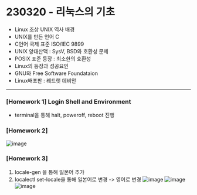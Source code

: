 # 230320 - 리눅스의 기초
- Linux 조상 UNIX 역사 배경
- UNIX를 만든 언어 C
- C언어 국제 표준 ISO/IEC 9899
- UNIX 양대산맥 : SysV, BSD와 호환성 문제
- POSIX 표준 등장 :  최소한의 호환성
- Linux의 등장과 성공요인
- GNU와 Free Software Foundataion 
- Linux배포판 : 레드햇 데비안

---
### [Homework 1] Login Shell and Environment
- terminal을 통해 halt, poweroff, reboot 진행
### [Homework 2]  
![image](https://user-images.githubusercontent.com/125112464/226371367-bb6516fc-a020-41fe-8945-9ae295e98de2.png)
### [Homework 3]
1. locale-gen 을 통해 일본어 추가
2. localectl set-locale을 통해 일본어로 변경 -> 영어로 변경
![image](https://user-images.githubusercontent.com/125112464/226381786-9f1c620c-f087-42c6-928f-86999a17f1cd.png)
![image](https://user-images.githubusercontent.com/125112464/226382020-a78942b3-40fc-4360-a8fa-9c06e6966576.png)
![image](https://user-images.githubusercontent.com/125112464/226382064-1ebb8a35-13e0-4eee-ba80-9e69799d0052.png)
